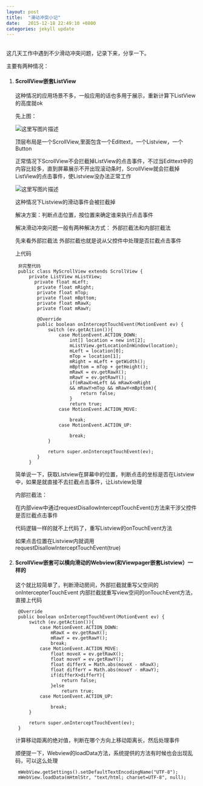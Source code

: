 ```yaml
---
layout: post
title:  "滑动冲突小记"
date:   2015-12-18 22:49:10 +0800
categories: jekyll update
---
```


<br>
这几天工作中遇到不少滑动冲突问题，记录下来，分享一下。

主要有两种情况：

1. #### ScrollView嵌套ListView

    这种情况的应用场景不多，一般应用的话也多用于展示，重新计算下ListView的高度就ok

    先上图：

    ![这里写图片描述](http://img.blog.csdn.net/20151218213401778)

    顶层布局是一个ScrollView,里面包含一个Edittext，一个Listview，一个Button

    正常情况下ScrollView不会拦截掉ListView的点击事件，不过当Edittext中的内容比较多，直到屏幕展示不开出现滚动条时，ScrollView就会拦截掉ListView的点击事件，使Listview没办法正常工作


    ![这里写图片描述](http://img.blog.csdn.net/20151218213915391)
    
    这种情况下Listview的滑动事件会被拦截掉
        
    解决方案：判断点击位置，按位置来确定谁来执行点击事件
    
    解决滑动冲突问题一般有两种解决方式：
    外部拦截法和内部拦截法

    先来看外部拦截法
    外部拦截也就是说从父控件中处理是否拦截点击事件
    
    上代码
    
        非完整代码
        public class MyScrollView extends ScrollView {
            private ListView mListView;
              private float mLeft;
			   private float mRight;
			   private float mTop;
			   private float mBpttom;
			   private float mRawX;
			   private float mRawY;
			
			   @Override
			   public boolean onInterceptTouchEvent(MotionEvent ev) {
			       switch (ev.getAction()){
			           case MotionEvent.ACTION_DOWN:
			               int[] location = new int[2];
			               mListView.getLocationInWindow(location);
			               mLeft = location[0];
			               mTop = location[1];
			               mRight = mLeft + getWidth();
			               mBpttom = mTop + getHeight();
			               mRawX = ev.getRawX();
			               mRawY = ev.getRawY();
			               if(mRawX>mLeft && mRawX<mRight 
			               && mRawY>mTop && mRawY<mBpttom){
			                   return false;
			               }
			               return true;
			           case MotionEvent.ACTION_MOVE:
			
			               break;
			           case MotionEvent.ACTION_UP:
			
			               break;
			       }
			
			       return super.onInterceptTouchEvent(ev);
			   }
			}


	简单说一下，获取Listview在屏幕中的位置，判断点击的坐标是否在Listview中，如果是就直接不去拦截点击事件，让Listview处理


	内部拦截法：
	
	在内部view中通过requestDisallowInterceptTouchEvent()方法来干涉父控件是否拦截点击事件
	
	代码逻辑一样的就不上代码了，重写Listview的onTouchEvent方法
	
	如果点击位置在Listview内就调用requestDisallowInterceptTouchEvent(true)


2. #### ScrollView嵌套可以横向滑动的Webview(和Viewpager嵌套Listview）一样的


	这个就比较简单了，判断滑动房间，外部拦截就重写父空间的onIntercepterTouchEvent 内部拦截就重写view空间的onTouchEvent方法，直接上代码


	    @Override
	    public boolean onInterceptTouchEvent(MotionEvent ev) {
	        switch (ev.getAction()){
	            case MotionEvent.ACTION_DOWN:
	                mRawX = ev.getRawX();
	                mRawY = ev.getRawY();
	                break;
	            case MotionEvent.ACTION_MOVE:
	                float moveX = ev.getRawX();
	                float moveY = ev.getRawY();
	                float differX = Math.abs(moveX - mRawX);
	                float differY = Math.abs(moveY - mRawY);
	                if(differX>differY){
	                    return false;
	                }else
	                    return true;
	            case MotionEvent.ACTION_UP:
	
	                break;
	        }
	
	        return super.onInterceptTouchEvent(ev);
	    }



	计算移动距离的绝对值，判断在哪个方向上移动距离长，然后处理事件
	
	
	顺便提一下，Webview的loadData方法，系统提供的方法有时候也会出现乱码，可以这么处理
	
		mWebView.getSettings().setDefaultTextEncodingName("UTF-8");
		mWebView.loadData(mHtmlStr, "text/html; charset=UTF-8", null);


